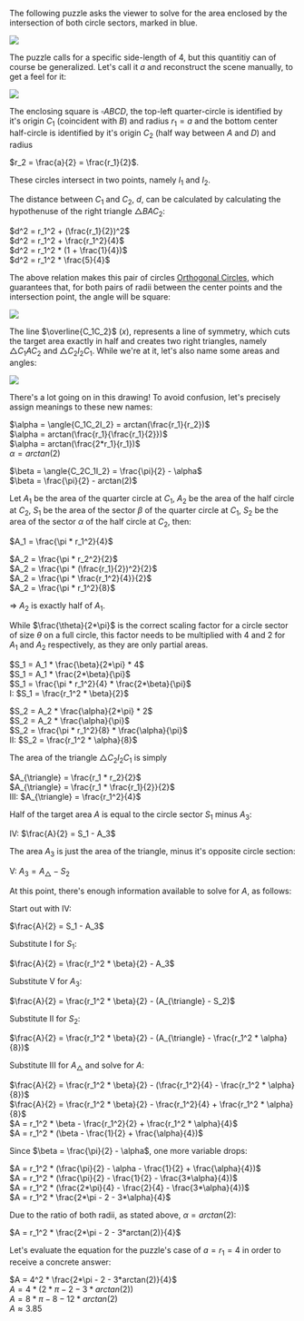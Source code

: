 The following puzzle asks the viewer to solve for the area enclosed by the intersection of both circle sectors, marked in blue.

<img src="/assets/images/circle_sectors_intersect_in_a_square__1.png" class="third-width-image"/>

The puzzle calls for a specific side-length of $4$, but this quantitiy can of course be generalized. Let's call it $a$ and reconstruct the scene manually, to get a feel for it:

<img src="/assets/images/circle_sectors_intersect_in_a_square__2.jpg" class="third-width-image"/>

The enclosing square is $\square{ABCD}$, the top-left quarter-circle is identified by it's origin $C_1$ (coincident with $B$) and radius $r_1 = a$ and the bottom center half-circle is identified by it's origin $C_2$ (half way between $A$ and $D$) and radius

$r_2 = \frac{a}{2} = \frac{r_1}{2}$.

These circles intersect in two points, namely $I_1$ and $I_2$.

The distance between $C_1$ and $C_2$, $d$, can be calculated by calculating the hypothenuse of the right triangle $\triangle{BAC_2}$:

$d^2 = r_1^2 + (\frac{r_1}{2})^2$<br>
$d^2 = r_1^2 + \frac{r_1^2}{4}$<br>
$d^2 = r_1^2 * (1 + \frac{1}{4})$<br>
$d^2 = r_1^2 * \frac{5}{4}$<br>

The above relation makes this pair of circles [Orthogonal Circles](/math/orthogonal_circles.md), which guarantees that, for both pairs of radii between the center points and the intersection point, the angle will be square:

<img src="/assets/images/circle_sectors_intersect_in_a_square__3.jpg" class="third-width-image"/>

The line $\overline{C_1C_2}$ ($x$), represents a line of symmetry, which cuts the target area exactly in half and creates two right triangles, namely $\triangle{C_1AC_2}$ and $\triangle{C_2I_2C_1}$. While we're at it, let's also name some areas and angles:

<img src="/assets/images/circle_sectors_intersect_in_a_square__4.jpg" class="third-width-image"/>

There's a lot going on in this drawing! To avoid confusion, let's precisely assign meanings to these new names:

$\alpha = \angle{C_1C_2I_2} = arctan(\frac{r_1}{r_2})$<br>
$\alpha = arctan(\frac{r_1}{\frac{r_1}{2}})$<br>
$\alpha = arctan(\frac{2*r_1}{r_1})$<br>
$\alpha = arctan(2)$

$\beta = \angle{C_2C_1I_2} = \frac{\pi}{2} - \alpha$<br>
$\beta = \frac{\pi}{2} - arctan(2)$<br>

Let $A_1$ be the area of the quarter circle at $C_1$, $A_2$ be the area of the half circle at $C_2$, $S_1$ be the area of the sector $\beta$ of the quarter circle at $C_1$, $S_2$ be the area of the sector $\alpha$ of the half circle at $C_2$, then:

$A_1 = \frac{\pi * r_1^2}{4}$

$A_2 = \frac{\pi * r_2^2}{2}$<br>
$A_2 = \frac{\pi * (\frac{r_1}{2})^2}{2}$<br>
$A_2 = \frac{\pi * \frac{r_1^2}{4}}{2}$<br>
$A_2 = \frac{\pi * r_1^2}{8}$

$\Rightarrow$ $A_2$ is exactly half of $A_1$.

While $\frac{\theta}{2*\pi}$ is the correct scaling factor for a circle sector of size $\theta$ on a full circle, this factor needs to be multiplied with $4$ and $2$ for $A_1$ and $A_2$ respectively, as they are only partial areas.

$S_1 = A_1 * \frac{\beta}{2*\pi} * 4$<br>
$S_1 = A_1 * \frac{2*\beta}{\pi}$<br>
$S_1 = \frac{\pi * r_1^2}{4} * \frac{2*\beta}{\pi}$<br>
$\mathrm{I}$: $S_1 = \frac{r_1^2 * \beta}{2}$

$S_2 = A_2 * \frac{\alpha}{2*\pi} * 2$<br>
$S_2 = A_2 * \frac{\alpha}{\pi}$<br>
$S_2 = \frac{\pi * r_1^2}{8} * \frac{\alpha}{\pi}$<br>
$\mathrm{II}$: $S_2 = \frac{r_1^2 * \alpha}{8}$

The area of the triangle $\triangle{C_2I_2C_1}$ is simply

$A_{\triangle} = \frac{r_1 * r_2}{2}$<br>
$A_{\triangle} = \frac{r_1 * \frac{r_1}{2}}{2}$<br>
$\mathrm{III}$: $A_{\triangle} = \frac{r_1^2}{4}$

Half of the target area $A$ is equal to the circle sector $S_1$ minus $A_3$:

$\mathrm{IV}$: $\frac{A}{2} = S_1 - A_3$<br>

The area $A_3$ is just the area of the triangle, minus it's opposite circle section:

$\mathrm{V}$: $A_3 = A_{\triangle} - S_2$

At this point, there's enough information available to solve for $A$, as follows:

Start out with $\mathrm{IV}$:

$\frac{A}{2} = S_1 - A_3$

Substitute $\mathrm{I}$ for $S_1$:

$\frac{A}{2} = \frac{r_1^2 * \beta}{2} - A_3$

Substitute $\mathrm{V}$ for $A_3$:

$\frac{A}{2} = \frac{r_1^2 * \beta}{2} - (A_{\triangle} - S_2)$

Substitute $\mathrm{II}$ for $S_2$:

$\frac{A}{2} = \frac{r_1^2 * \beta}{2} - (A_{\triangle} - \frac{r_1^2 * \alpha}{8})$

Substitute $\mathrm{III}$ for $A_{\triangle}$ and solve for $A$:

$\frac{A}{2} = \frac{r_1^2 * \beta}{2} - (\frac{r_1^2}{4} - \frac{r_1^2 * \alpha}{8})$<br>
$\frac{A}{2} = \frac{r_1^2 * \beta}{2} - \frac{r_1^2}{4} + \frac{r_1^2 * \alpha}{8}$<br>
$A = r_1^2 * \beta - \frac{r_1^2}{2} + \frac{r_1^2 * \alpha}{4}$<br>
$A = r_1^2 * (\beta - \frac{1}{2} + \frac{\alpha}{4})$

Since $\beta = \frac{\pi}{2} - \alpha$, one more variable drops:

$A = r_1^2 * (\frac{\pi}{2} - \alpha - \frac{1}{2} + \frac{\alpha}{4})$<br>
$A = r_1^2 * (\frac{\pi}{2} - \frac{1}{2} - \frac{3*\alpha}{4})$<br>
$A = r_1^2 * (\frac{2*\pi}{4} - \frac{2}{4} - \frac{3*\alpha}{4})$<br>
$A = r_1^2 * \frac{2*\pi - 2 - 3*\alpha}{4}$

Due to the ratio of both radii, as stated above, $\alpha = arctan(2)$:

$A = r_1^2 * \frac{2*\pi - 2 - 3*arctan(2)}{4}$

Let's evaluate the equation for the puzzle's case of $a = r_1 = 4$ in order to receive a concrete answer:

$A = 4^2 * \frac{2*\pi - 2 - 3*arctan(2)}{4}$<br>
$A = 4 * (2*\pi - 2 - 3*arctan(2))$<br>
$A = 8*\pi - 8 - 12*arctan(2)$<br>
$A \approx 3.85$
